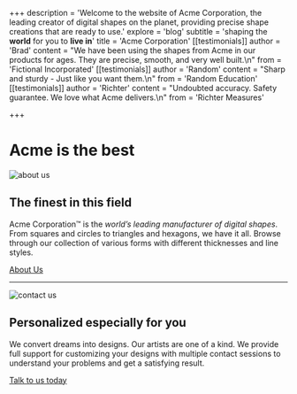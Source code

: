 +++
description = 'Welcome to the website of Acme Corporation, the leading creator of digital shapes on the planet, providing precise shape creations that are ready to use.'
explore = 'blog'
subtitle = 'shaping the **world** for you to **live in**'
title = 'Acme Corporation'
[[testimonials]]
author = 'Brad'
content = "We have been using the shapes from Acme  in our products for ages. They are  precise, smooth, and very well built.\n"
from = 'Fictional Incorporated'
[[testimonials]]
author = 'Random'
content = "Sharp and sturdy - Just like you want them.\n"
from = 'Random Education'
[[testimonials]]
author = 'Richter'
content = "Undoubted accuracy. Safety guarantee. We love what Acme delivers.\n"
from = 'Richter Measures'


+++

Acme is the **best**
==================

![about us](about.jpg)

The finest in this field
------------------------

Acme Corporation&trade; is the _world’s leading manufacturer of digital shapes_. From squares and circles to triangles and hexagons, we have it all. Browse through our collection of various forms with different thicknesses and line styles.

[About Us](./about)

* * *

![contact us](contact.jpg)

Personalized especially for you
-------------------------------

We convert dreams into designs. Our artists are one of a kind. We provide full support for customizing your designs with multiple contact sessions to understand your problems and get a satisfying result.

[Talk to us today](./contact)